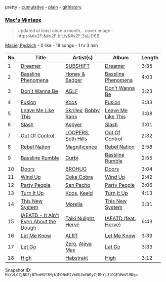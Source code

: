 pretty - [cumulative](/playlists/cumulative/6JPMYu8YxGHBQ2Qv52JRaj.md) - [plain](/playlists/plain/6JPMYu8YxGHBQ2Qv52JRaj) - [githistory](https://github.githistory.xyz/mackorone/spotify-playlist-archive/blob/main/playlists/plain/6JPMYu8YxGHBQ2Qv52JRaj)

### [Mac's Mixtape](https://open.spotify.com/playlist/6JPMYu8YxGHBQ2Qv52JRaj)

> Updated at least once a month..\. cover image \- https:&\#x2F;&\#x2F;bit.ly&\#x2F;3uiJD6B

[Maciej Pędzich](https://open.spotify.com/user/jkmn666pyyh1kpn5367vt27l2) - 0 like - 18 songs - 1 hr 3 min

| No. | Title | Artist(s) | Album | Length |
|---|---|---|---|---|
| 1 | [Dreamer](https://open.spotify.com/track/47SEt8Ftu5Vm69yRoFUDXr) | [SUBSHIFT](https://open.spotify.com/artist/6oj23vhIuGx4bOqVmQ9oOo) | [Dreamer](https://open.spotify.com/album/60DNwMVgnq9J3dV0yC0LcQ) | 3:35 |
| 2 | [Bassline Phenomena](https://open.spotify.com/track/4Bt3hOOoxEzjOM3crYro4O) | [Honey & Badger](https://open.spotify.com/artist/5R5qNSYFn04J9jF8UnmYbK) | [Bassline Phenomena](https://open.spotify.com/album/64fSyVklb0r3Xn0EuezI8A) | 4:03 |
| 3 | [Don't Wanna Be](https://open.spotify.com/track/2btIgqM1ddLW5hZBaZJw0W) | [AGLF](https://open.spotify.com/artist/6xGwO3Ev8tb2hk8J5N9OdG) | [Don't Wanna Be](https://open.spotify.com/album/6BFJ3bHMNMVxLxYmvi3mwh) | 3:23 |
| 4 | [Fusion](https://open.spotify.com/track/3XwGxyHEJcv7BO1lOvgjU7) | [Koos](https://open.spotify.com/artist/3A8Fbum6y0H2ijJSRaDNtB) | [Fusion](https://open.spotify.com/album/6GMmIPh4zXXtMazClwjFlS) | 3:33 |
| 5 | [Leave Me Like This](https://open.spotify.com/track/7vzWtCVhEKDmDkMmT3AiUL) | [Skrillex](https://open.spotify.com/artist/5he5w2lnU9x7JFhnwcekXX), [Bobby Raps](https://open.spotify.com/artist/22g86cix6LCeLMbu3m91Wo) | [Leave Me Like This](https://open.spotify.com/album/2U5XHV8AMBojtjxB6AWP6U) | 3:08 |
| 6 | [Slash](https://open.spotify.com/track/0bcLx0UsT4ymdoWM6Khj56) | [Aspyer](https://open.spotify.com/artist/3LaBw0YCv8D35w9AvePFtF) | [Slash](https://open.spotify.com/album/1ynynxd2DOaoVUFroF2Dui) | 3:01 |
| 7 | [Out Of Control](https://open.spotify.com/track/2xda9V4jTo8AifNVxuJ4lQ) | [LOOPERS](https://open.spotify.com/artist/0Aemly9h57T2sLKpkNq409), [Seth Hills](https://open.spotify.com/artist/5nFt7a5Du2MkdAr1KniXh7) | [Out Of Control](https://open.spotify.com/album/7FQVPVMdm4ZuiwQMaM0PyI) | 2:32 |
| 8 | [Rebel Nation](https://open.spotify.com/track/0Mr9ey5xKErurB188htioy) | [Magnificence](https://open.spotify.com/artist/5zfDGV6C2Xwns1g773GF3N) | [Rebel Nation](https://open.spotify.com/album/1O0KXGCYc4yPoDKvFN2IR3) | 2:58 |
| 9 | [Bassline Rumble](https://open.spotify.com/track/2D5LwVpW4D8BhEHjWGxofw) | [Curbi](https://open.spotify.com/artist/2XiiUuK68XNdHaHOAF5hnT) | [Bassline Rumble](https://open.spotify.com/album/2bsD1DwoXBIWh8XAjJLCwY) | 2:55 |
| 10 | [Doors](https://open.spotify.com/track/6NUtbDKNmRZW275v3GNxnK) | [BROHUG](https://open.spotify.com/artist/3IHsD0sttucHrX8b32Vcab) | [Doors](https://open.spotify.com/album/33mTKfAbfNJhM40DpIAS3p) | 3:04 |
| 11 | [Wind Up](https://open.spotify.com/track/1a4LsdiSP2l4YFh8nRTLCF) | [Coka Cobra](https://open.spotify.com/artist/6hkPxsEatcEhLl6sRPTHuC) | [Wind Up](https://open.spotify.com/album/7xBRM2PEmnj9aZQEdngJub) | 2:42 |
| 12 | [Party People](https://open.spotify.com/track/4CdNJGwzSXTU1EE1GJBxM6) | [San Pacho](https://open.spotify.com/artist/5jBerZvTAajwYvdxt3UhgU) | [Party People](https://open.spotify.com/album/3m11xfvM8zaRt5i9Ozj6hY) | 3:06 |
| 13 | [Turn It Up](https://open.spotify.com/track/2nL4sP057mbcd4XrBIxbNw) | [Koos](https://open.spotify.com/artist/3A8Fbum6y0H2ijJSRaDNtB), [Keeld](https://open.spotify.com/artist/4JU2KBLwvIFo9iH3a2FtCT) | [Turn It Up](https://open.spotify.com/album/5gwZ7OKLn1yjZbso5vsYt0) | 4:13 |
| 14 | [This New System](https://open.spotify.com/track/2NX12wIO5lbfj1WGfHNDEl) | [Morelia](https://open.spotify.com/artist/5IYl99kFybVzejVo5MyoRS) | [This New System](https://open.spotify.com/album/1Ly8wSfugqBYT8X1mgWtGK) | 3:31 |
| 15 | [IAEATD \- It Ain't Even About the Dough](https://open.spotify.com/track/1Z5x82LVAAdyBDMjNBhOXi) | [Taiki Nulight](https://open.spotify.com/artist/4QWmN97HRZya55JvxN3I5a), [Hervé](https://open.spotify.com/artist/0lmpSjaPzC8ChqeFQ6Z3VS) | [IAEATD \(feat\. Herve\)](https://open.spotify.com/album/6Li6QhUuRTLHeeNc21gTlt) | 6:43 |
| 16 | [Let Me Know](https://open.spotify.com/track/40AcnUP7vyh0cz1ygaf35b) | [ALRT](https://open.spotify.com/artist/4XH5qVwKcWRS0Z6tr85exf) | [Let Me Know](https://open.spotify.com/album/47aaOLBGVw1eaI9lHzSo35) | 3:39 |
| 17 | [Let Go](https://open.spotify.com/track/6TtKgnMlm2HhDPT1oHglfW) | [Zero](https://open.spotify.com/artist/6ocDQwCTkVro3cmejcF1DH), [Aleya Mae](https://open.spotify.com/artist/2O1Sw6WZ4ZVtIQO5LZIOjb) | [Let Go](https://open.spotify.com/album/4fMO4OlnCis4oiu2UxADOI) | 3:33 |
| 18 | [High](https://open.spotify.com/track/0a6fl7K59Exm2hx0RKPJeE) | [Habstrakt](https://open.spotify.com/artist/1YYJxpOXYk1z1WtqdeLMkn) | [High](https://open.spotify.com/album/7Jy8pNJlP3oWDeKIsFMquQ) | 3:12 |

Snapshot ID: `MzYzLGZjNDZjNThmMGY3Mjk1MDNmM2VmODJmYWEyZjRhYjJlOGE1MmVlMDg=`
